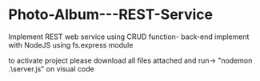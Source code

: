 # Photo-Album---REST-Service
Implement REST web service using CRUD function- back-end implement with NodeJS using fs.express module

to activate project please download all files attached and run-> "nodemon .\server.js" on visual code
